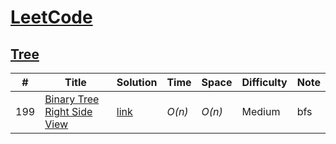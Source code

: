 # [LeetCode](https://leetcode.com/problemset/all/)


## [Tree](./Tree)
| # | Title | Solution | Time | Space | Difficulty | Note |
|---|-------|----------|------|-------|------------|------|
199 | [Binary Tree Right Side View](https://leetcode.com/problems/binary-tree-right-side-view/) | [link](./Tree/binary-tree-right-side-view.cs) | _O(n)_ | _O(n)_ | Medium | bfs |

